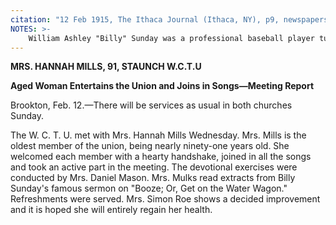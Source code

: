 ```yaml
---
citation: "12 Feb 1915, The Ithaca Journal (Ithaca, NY), p9, newspapers.com"
NOTES: >-
    William Ashley "Billy" Sunday was a professional baseball player turned Presbyterian evangelist. He emphasized temperance and the cited sermon is perhaps his most famous, said to have convinced many to quit drinking. Known for being theatrical, he was one of the first preachers to make use of radio, and he was a major influence in the prohibition movement.
---
```

**MRS. HANNAH MILLS, 91, STAUNCH W.C.T.U**

**Aged Woman Entertains the Union and Joins in Songs—Meeting Report**

Brookton, Feb. 12.—There will be services as usual in both churches Sunday.

The W. C. T. U. met with Mrs. Hannah Mills Wednesday. Mrs. Mills is the oldest member of the union, being nearly ninety-one years old. She welcomed each member with a hearty handshake, joined in all the songs and took an active part in the meeting. The devotional exercises were conducted by Mrs. Daniel Mason. Mrs. Mulks read extracts from Billy Sunday's famous sermon on "Booze; Or, Get on the Water Wagon." Refreshments were served. Mrs. Simon Roe shows a decided improvement and it is hoped she will entirely regain her health.